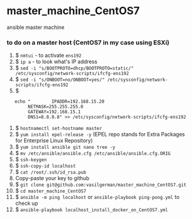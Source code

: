 # master_machine_CentOS7
ansible master machine
### to do on a master host (CentOS7 in my case using ESXi)
1. $ `nmtui` - to activate `ens192`
1. $ `ip a` - to look what's IP address 
1. $ `sed -i "s/BOOTPROTO=dhcp/BOOTPROTO=static/" /etc/sysconfig/network-scripts/ifcfg-ens192`
1. $ `sed -i "s/ONBOOT=no/ONBOOT=yes/" /etc/sysconfig/network-scripts/ifcfg-ens192`
1. $ 
```shell script
   echo "        IPADDR=192.168.15.20
        NETMASK=255.255.255.0
        GATEWAY=192.168.15.1
        DNS1=8.8.8.8" >> /etc/sysconfig/network-scripts/ifcfg-ens192
```
1. $ `hostnamectl set-hostname master`
1. $ `yum install epel-release -y` (EPEL repo stands for Extra Packages for Enterprise Linux Repository)
1. $ `yum install ansible git nano tree -y`
1. $ `mv /etc/ansible/ansible.cfg /etc/ansible/ansible.cfg.ORIG`
1. $ `ssh-keygen`
1. $ `ssh-copy-id localhost`
1. $ `cat /root/.ssh/id_rsa.pub`
1. Copy-paste your key to github
1. $ `git clone git@github.com:vasilgerman/master_machine_CentOS7.git`
1. $ `cd master_machine_CentOS7`
1. $ `ansible -m ping localhost` or `ansible-playbook ping-pong.yml` to check up 
1. $ `ansible-playbook localhost_install_docker_on_CentOS7.yml`
